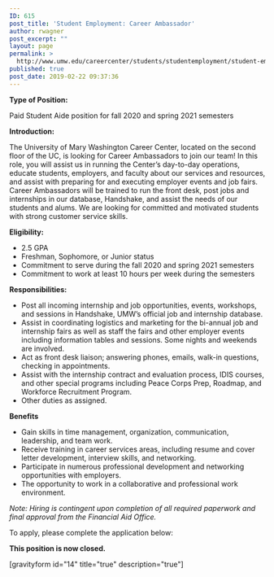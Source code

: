 ```yaml
---
ID: 615
post_title: 'Student Employment: Career Ambassador'
author: rwagner
post_excerpt: ""
layout: page
permalink: >
  http://www.umw.edu/careercenter/students/studentemployment/student-employment-career-ambassador/
published: true
post_date: 2019-02-22 09:37:36
---
```

<strong>Type of Position:</strong>

Paid Student Aide position for fall 2020 and spring 2021 semesters

<strong>Introduction:</strong>

The University of Mary Washington Career Center, located on the second floor of the UC, is looking for Career Ambassadors to join our team! In this role, you will assist us in running the Center’s day-to-day operations, educate students, employers, and faculty about our services and resources, and assist with preparing for and executing employer events and job fairs. Career Ambassadors will be trained to run the front desk, post jobs and internships in our database, Handshake, and assist the needs of our students and alums. We are looking for committed and motivated students with strong customer service skills.

<strong>Eligibility:</strong>
<ul>
 	<li>2.5 GPA</li>
 	<li>Freshman, Sophomore, or Junior status</li>
 	<li>Commitment to serve during the fall 2020 and spring 2021 semesters</li>
 	<li>Commitment to work at least 10 hours per week during the semesters</li>
</ul>
<strong>Responsibilities:</strong>
<ul>
 	<li>Post all incoming internship and job opportunities, events, workshops, and sessions in Handshake, UMW’s official job and internship database.</li>
 	<li>Assist in coordinating logistics and marketing for the bi-annual job and internship fairs as well as staff the fairs and other employer events including information tables and sessions. Some nights and weekends are involved.</li>
 	<li>Act as front desk liaison; answering phones, emails, walk-in questions, checking in appointments.</li>
 	<li>Assist with the internship contract and evaluation process, IDIS courses, and other special programs including Peace Corps Prep, Roadmap, and Workforce Recruitment Program.</li>
 	<li>Other duties as assigned.</li>
</ul>
<strong>Benefits</strong>
<ul>
 	<li>Gain skills in time management, organization, communication, leadership, and team work.</li>
 	<li>Receive training in career services areas, including resume and cover letter development, interview skills, and networking.</li>
 	<li>Participate in numerous professional development and networking opportunities with employers.</li>
 	<li>The opportunity to work in a collaborative and professional work environment.</li>
</ul>
<em>Note: Hiring is contingent upon completion of all required paperwork and final approval from the Financial Aid Office.</em>

To apply, please complete the application below:

<strong>This position is now closed.</strong>

[gravityform id="14" title="true" description="true"]